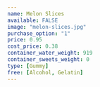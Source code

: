 ```yaml
---
name: Melon Slices
available: FALSE
image: "melon-slices.jpg"
purchase_option: "1"
price: 0.95
cost_price: 0.38
container_water_weight: 919
container_sweets_weight: 0
type: [Gummy]
free: [Alcohol, Gelatin]
---
```

